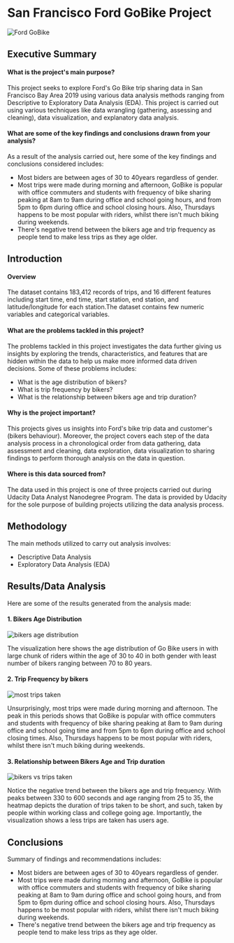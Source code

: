 # San Francisco Ford GoBike Project
![Ford GoBike](https://github.com/Sadiq-marcelo/investigate-FordGoBike-tripdata/assets/117516151/80a9885b-bac5-4954-b51a-5aeb50f492c6)



## Executive Summary
#### What is the project's main purpose?

This project seeks to explore Ford's Go Bike trip sharing data in San Francisco Bay Area 2019 using various data analysis methods ranging from Descriptive to Exploratory Data Analysis (EDA). This project is carried out using various techniques like data wrangling (gathering, assessing and cleaning), data visualization, and explanatory data analysis.

#### What are some of the key findings and conclusions drawn from your analysis?
As a result of the analysis carried out, here some of the key findings and conclusions considered includes:
* Most biders are between ages of 30 to 40years regardless of gender.
* Most trips were made during morning and afternoon, GoBike is popular with office commuters and students with frequency of bike sharing peaking at 8am to 9am during office and school going hours, and from 5pm to 6pm during office and school closing hours. Also, Thursdays happens to be most popular with riders, whilst there isn't much biking during weekends.
* There's negative trend between the bikers age and trip frequency as people tend to make less trips as they age older. 

## Introduction
#### Overview
The dataset contains 183,412 records of trips, and 16 different features including start time, end time, start station, end station, and latitude/longitude for each station.The dataset contains few numeric variables and categorical variables.

#### What are the problems tackled in this project?
The problems tackled in this project investigates the data further giving us insights by exploring the trends, characteristics, and features that are hidden within the data to help us make more informed data driven decisions. Some of these problems includes:

* What is the age distribution of bikers?
* What is trip frequency by bikers?
* What is the relationship between bikers age and trip duration?

#### Why is the project important?
This projects gives us insights into Ford's bike trip data and customer's (bikers behaviour). Moreover, the project covers each step of the data analysis process in a chronological order from data gathering, data assessment and cleaning, data exploration, data visualization to sharing findings to perform thorough analysis on the data in question.

#### Where is this data sourced from?
The data used in this project is one of three projects carried out during Udacity Data Analyst Nanodegree Program. The data is provided by Udacity for the sole purpose of building projects utilizing the data analysis process.

## Methodology
The main methods utilized to carry out analysis involves:

* Descriptive Data Analysis
* Exploratory Data Analysis (EDA)

## Results/Data Analysis
Here are some of the results generated from the analysis made:
#### 1. Bikers Age Distribution
![bikers age distribution](https://github.com/Sadiq-marcelo/investigate-FordGoBike-tripdata/assets/117516151/36eb0e9f-ed61-47d9-b180-285c7511ccec)

The visualization here shows the age distribution of Go Bike users in with large chunk of riders within the age of 30 to 40 in both gender with least number of bikers ranging between 70 to 80 years.

#### 2. Trip Frequency by bikers
![most trips taken](https://github.com/Sadiq-marcelo/investigate-FordGoBike-tripdata/assets/117516151/29223ba7-1e4c-4deb-be83-669a0c833d11)

Unsurprisingly, most trips were made during morning and afternoon. The peak in this periods shows that GoBike is popular with office commuters and students with frequency of bike sharing peaking at 8am to 9am during office and school going time and from 5pm to 6pm during office and school closing times. Also, Thursdays happens to be most popular with riders, whilst there isn't much biking during weekends.

#### 3. Relationship between Bikers Age and Trip duration
![bikers vs trips taken](https://github.com/Sadiq-marcelo/investigate-FordGoBike-tripdata/assets/117516151/b08f217c-8273-44f2-9b26-d321663a3eff)

Notice the negative trend between the bikers age and trip frequency. With peaks between 330 to 600 seconds and age ranging from 25 to 35, the heatmap depicts the duration of trips taken to be short, and such, taken by people within working class and college going age. Importantly, the visualization shows a less trips are taken has users age.

## Conclusions
Summary of findings and recommendations includes:
* Most biders are between ages of 30 to 40years regardless of gender.
* Most trips were made during morning and afternoon, GoBike is popular with office commuters and students with frequency of bike sharing peaking at 8am to 9am during office and school going hours, and from 5pm to 6pm during office and school closing hours. Also, Thursdays happens to be most popular with riders, whilst there isn't much biking during weekends.
* There's negative trend between the bikers age and trip frequency as people tend to make less trips as they age older. 

